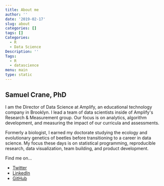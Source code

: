 ```yaml
---
title: About me
author: ''
date: '2019-02-17'
slug: about
categories: []
tags: []
Categories:
  - R
  - Data Science
Description: ''
Tags:
  - R
  - datascience
menu: main
type: static
---
```


## Samuel Crane, PhD

I am the Director of Data Science at Amplify, an educational technology company in Brooklyn. I lead a team of data scientists inside of Amplify's Research & Measurement group. Our focus is on analytics, algorithm development, and measuring the impact of our curricula and assessments.

Formerly a biologist, I earned my doctorate studying the ecology and evolutionary genetics of beetles before transitioning to a career in data science. My focus these days is on statistical programming, reproducible research, data visualization, team building, and product development. 

Find me on...

* [Twitter](https://twitter.com/samuelcrane)
* [LinkedIn](https://www.linkedin.com/in/samuelcrane/)
* [GitHub](https://github.com/samuelcrane)
